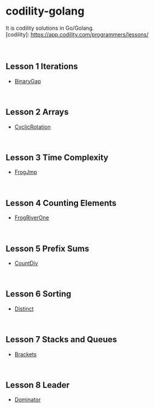 # codility-golang
It is codility solutions in Go/Golang. <br />
[codility]: https://app.codility.com/programmers/lessons/ <br />
<br />
<br />
## Lesson 1 Iterations
* [BinaryGap](https://github.com/Luidy/codility-golang/blob/master/Lesson1/01_binaryGap.go)
<br />

## Lesson 2 Arrays
* [CyclicRotation](https://github.com/Luidy/codility-golang/blob/master/Lesson2/01_cyclicRotation.go)
<br />

## Lesson 3 Time Complexity
* [FrogJmp](https://github.com/Luidy/codility-golang/blob/master/Lesson3/01_frogJmp.go)
<br />

## Lesson 4 Counting Elements
* [FrogRiverOne](https://github.com/Luidy/codility-golang/blob/master/Lesson4/01_frogRiverOne.go)
<br />

## Lesson 5 Prefix Sums
* [CountDiv](https://github.com/Luidy/codility-golang/blob/master/Lesson5/01_countDiv.go)
<br />

## Lesson 6 Sorting
* [Distinct](https://github.com/Luidy/codility-golang/blob/master/Lesson6/01_distinct.go)
<br />

## Lesson 7 Stacks and Queues
* [Brackets](https://github.com/Luidy/codility-golang/blob/master/Lesson7/01_brackets.go)
<br />

## Lesson 8 Leader  
* [Dominator](https://github.com/Luidy/codility-golang/blob/master/Lesson8/01_dominator.go)
